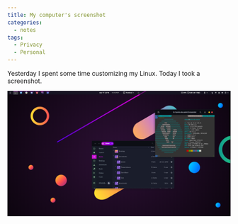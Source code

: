 ```yaml
---
title: My computer's screenshot
categories:
  - notes
tags:
  - Privacy
  - Personal
---
```

Yesterday I spent some time customizing my Linux. Today I took a screenshot. 
<!-- more -->

![Screenshot](/assets/images/screenshot_2020-03-17_22-18-26.png)
